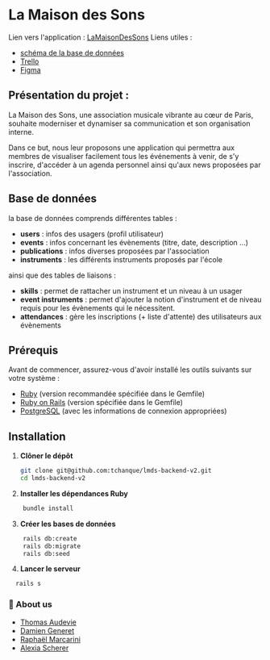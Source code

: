 # La Maison des Sons


Lien vers l'application : [LaMaisonDesSons](https://lmds-frontend-v2.vercel.app/)
Liens utiles : 
- [schéma de la base de données](https://dbdiagram.io/d/La-Maison-des-Sons-V2-666185f39713410b05e9c768)
- [Trello](https://trello.com/b/fY4jeeMN/la-maison-des-sons)
- [Figma](https://www.figma.com/design/g7GD8GKHoqFvCwWgg9Htke/la-maison-des-sons-v2?node-id=0-1&t=WY6DTXbo36pwLt5J-0)


## Présentation du projet :

La Maison des Sons, une association musicale vibrante au cœur de Paris, souhaite moderniser et dynamiser sa communication et son organisation interne. 

Dans ce but, nous leur proposons une application qui permettra aux membres de visualiser facilement tous les événements à venir, de s'y inscrire, d'accéder à un agenda personnel ainsi qu'aux news proposées par l'association.


## Base de données

la base de données comprends différentes tables :
- **users** : infos des usagers (profil utilisateur)
- **events** : infos concernant les évènements (titre, date, description ...)
- **publications** : infos diverses proposées par l'association
- **instruments** : les différents instruments proposés par l'école

ainsi que des tables de liaisons :
- **skills** : permet de rattacher un instrument et un niveau à un usager
- **event instruments** : permet d'ajouter la notion d'instrument et de niveau requis pour les évènements qui le nécessitent.
- **attendances** : gère les inscriptions (+ liste d'attente) des utilisateurs aux évènements

## Prérequis

Avant de commencer, assurez-vous d'avoir installé les outils suivants sur votre système :

- [Ruby](https://www.ruby-lang.org/en/) (version recommandée spécifiée dans le Gemfile)
- [Ruby on Rails](https://rubyonrails.org/) (version spécifiée dans le Gemfile)
- [PostgreSQL](https://www.postgresql.org/) (avec les informations de connexion appropriées)


## Installation

1. **Clôner le dépôt**

   ```bash
   git clone git@github.com:tchanque/lmds-backend-v2.git
   cd lmds-backend-v2
   ```

2. **Installer les dépendances Ruby**

```bash
    bundle install
```
3. **Créer les bases de données**

```bash
    rails db:create
    rails db:migrate
    rails db:seed
```

4. **Lancer le serveur**

```bash
  rails s
  ```
  




### 🚀 About us

- [Thomas Audevie](https://github.com/tchanque)
- [Damien Generet](https://github.com/Damien-Generet)
- [Raphaël Marcarini](https://github.com/Marcaraph)
- [Alexia Scherer](https://github.com/evarellapucky)